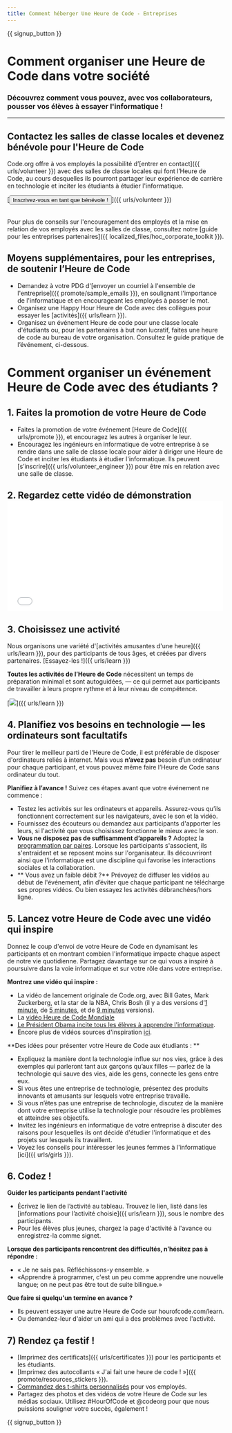 ```yaml
---
title: Comment héberger Une Heure de Code - Entreprises
---
```


{{ signup_button }}

# Comment organiser une Heure de Code dans votre société
### Découvrez comment vous pouvez, avec vos collaborateurs, pousser vos élèves à essayer l'informatique !

***

## Contactez les salles de classe locales et devenez bénévole pour l'Heure de Code
Code.org offre à vos employés la possibilité d’[entrer en contact]({{ urls/volunteer }}) avec des salles de classe locales qui font l’Heure de Code, au cours desquelles ils pourront partager leur expérience de carrière en technologie et inciter les étudiants à étudier l'informatique.

[<button>Inscrivez-vous en tant que bénévole !
</button>]({{ urls/volunteer }})
<br>
<br>

Pour plus de conseils sur l'encouragement des employés et la mise en relation de vos employés avec les salles de classe, consultez notre [guide pour les entreprises partenaires]({{ localized_files/hoc_corporate_toolkit }}).

## Moyens supplémentaires, pour les entreprises, de soutenir l’Heure de Code

- Demandez à votre PDG d'[envoyer un courriel à l'ensemble de l'entreprise]({{ promote/sample_emails }}), en soulignant l'importance de l'informatique et en encourageant les employés à passer le mot.
- Organisez une Happy Hour Heure de Code avec des collègues pour essayer les [activités]({{ urls/learn }}).
- Organisez un événement Heure de code pour une classe locale d'étudiants ou, pour les partenaires à but non lucratif, faites une heure de code au bureau de votre organisation. Consultez le guide pratique de l’événement, ci-dessous.


# Comment organiser un événement Heure de Code avec des étudiants ?

## 1. Faites la promotion de votre Heure de Code
- Faites la promotion de votre événement [Heure de Code]({{ urls/promote }}), et encouragez les autres à organiser le leur.
- Encouragez les ingénieurs en informatique de votre entreprise à se rendre dans une salle de classe locale pour aider à diriger une Heure de Code et inciter les étudiants à étudier l'informatique. Ils peuvent [s’inscrire]({{ urls/volunteer_engineer }}) pour être mis en relation avec une salle de classe.

## 2. Regardez cette vidéo de démonstration  <iframe width="500" height="255" src="//www.youtube.com/embed/SrnvvWDm73k" frameborder="0" allowfullscreen></iframe>

## 3. Choisissez une activité
Nous organisons une variété d'[activités amusantes d'une heure]({{ urls/learn }}), pour des participants de tous âges, et créées par divers partenaires. [Essayez-les !]({{ urls/learn }})

**Toutes les activités de l’Heure de Code** nécessitent un temps de préparation minimal et sont autoguidées, — ce qui permet aux participants de travailler à leurs propre rythme et à leur niveau de compétence.

[<img src="/images/fit-700/tutorials.png" />]({{ urls/learn }})

## 4. Planifiez vos besoins en technologie — les ordinateurs sont facultatifs

Pour tirer le meilleur parti de l'Heure de Code, il est préférable de disposer d'ordinateurs reliés à internet. Mais vous **n’avez pas** besoin d’un ordinateur pour chaque participant, et vous pouvez même faire l’Heure de Code sans ordinateur du tout.

**Planifiez à l’avance !** Suivez ces étapes avant que votre événement ne commence :

- Testez les activités sur les ordinateurs et appareils. Assurez-vous qu’ils fonctionnent correctement sur les navigateurs, avec le son et la vidéo.
- Fournissez des écouteurs ou demandez aux participants d'apporter les leurs, si l'activité que vous choisissez fonctionne le mieux avec le son.
- **Vous ne disposez pas de suffisamment d’appareils ?** Adoptez la [programmation par paires](https://www.youtube.com/watch?v=vgkahOzFH2Q). Lorsque les participants s'associent, ils s'entraident et se reposent moins sur l'organisateur. Ils découvriront ainsi que l'informatique est une discipline qui favorise les interactions sociales et la collaboration.
- ** Vous avez un faible débit ?** Prévoyez de diffuser les vidéos au début de l'événement, afin d’éviter que chaque participant ne télécharge ses propres vidéos. Ou bien essayez les activités débranchées/hors ligne.

## 5.  Lancez votre Heure de Code avec une vidéo qui inspire
Donnez le coup d'envoi de votre Heure de Code en dynamisant les participants et en montrant combien l'informatique impacte chaque aspect de notre vie quotidienne. Partagez davantage sur ce qui vous a inspiré à poursuivre dans la voie informatique et sur votre rôle dans votre entreprise.

**Montrez une vidéo qui inspire :**

- La vidéo de lancement originale de Code.org, avec Bill Gates, Mark Zuckerberg, et la star de la NBA, Chris Bosh (il y a des versions d’[1 minute](https://www.youtube.com/watch?v=qYZF6oIZtfc), de [5 minutes](https://www.youtube.com/watch?v=nKIu9yen5nc), et de [9 minutes](https://www.youtube.com/watch?v=dU1xS07N-FA) versions).
- La [vidéo Heure de Code Mondiale](https://www.youtube.com/watch?v=KsOIlDT145A)
- [Le Président Obama incite tous les élèves à apprendre l'informatique](https://www.youtube.com/watch?v=6XvmhE1J9PY).
- Encore plus de vidéos sources d'inspiration [ici](https://www.youtube.com/playlist?list=PLzdnOPI1iJNfpD8i4Sx7U0y2MccnrNZuP).

**Des idées pour présenter votre Heure de Code aux étudiants : **

- Expliquez la manière dont la technologie influe sur nos vies, grâce à des exemples qui parleront tant aux garçons qu’aux filles — parlez de la technologie qui sauve des vies, aide les gens, connecte les gens entre eux.
- Si vous êtes une entreprise de technologie, présentez des produits innovants et amusants sur lesquels votre entreprise travaille.
- Si vous n’êtes pas une entreprise de technologie, discutez de la manière dont votre entreprise utilise la technologie pour résoudre les problèmes et atteindre ses objectifs.
- Invitez les ingénieurs en informatique de votre entreprise à discuter des raisons pour lesquelles ils ont décidé d'étudier l'informatique et des projets sur lesquels ils travaillent.
- Voyez les conseils pour intéresser les jeunes femmes à l'informatique [ici]({{ urls/girls }}).

## 6. Codez !
**Guider les participants pendant l'activité**

- Écrivez le lien de l’activité au tableau. Trouvez le lien, listé dans les [informations pour l’activité choisie]({{ urls/learn }}), sous le nombre des participants.
- Pour les élèves plus jeunes, chargez la page d'activité à l'avance ou enregistrez-la comme signet.

**Lorsque des participants rencontrent des difficultés, n’hésitez pas à répondre :**

- « Je ne sais pas. Réfléchissons-y ensemble. »
- «Apprendre à programmer, c'est un peu comme apprendre une nouvelle langue; on ne peut pas être tout de suite bilingue.»

**Que faire si quelqu'un termine en avance ?**

- Ils peuvent essayer une autre Heure de Code sur hourofcode.com/learn.
- Ou demandez-leur d'aider un ami qui a des problèmes avec l'activité.

## 7) Rendez ça festif !

- [Imprimez des certificats]({{ urls/certificates }}) pour les participants et les étudiants.
- [Imprimez des autocollants « J'ai fait une heure de code ! »]({{ promote/resources_stickers }}).
- [Commandez des t-shirts personnalisés](http://blog.code.org/post/132608499493/hour-of-code-shirts-and-more) pour vos employés.
- Partagez des photos et des vidéos de votre Heure de Code sur les médias sociaux. Utilisez #HourOfCode et @codeorg pour que nous puissions souligner votre succès, également !

{{ signup_button }}
